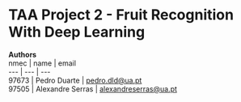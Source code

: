# TAA Project 2 - Fruit Recognition With Deep Learning

**Authors**  
nmec  | name             | email                
---   | ---              | ---                   
97673 | Pedro Duarte     | pedro.dld@ua.pt      
97505 | Alexandre Serras | alexandreserras@ua.pt
